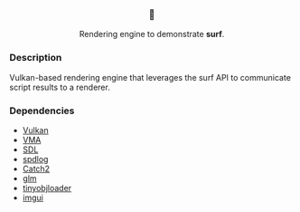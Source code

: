 <h3 align="center">🌊</h3>
<p align="center">Rendering engine to demonstrate <b>surf</b>.</p>

### Description
Vulkan-based rendering engine that leverages the surf API to communicate script results to a renderer.

### Dependencies
* [Vulkan](https://www.vulkan.org/)
* [VMA](https://gpuopen.com/vulkan-memory-allocator/)
* [SDL](https://www.libsdl.org/)
* [spdlog](https://github.com/gabime/spdlog)
* [Catch2](https://github.com/catchorg/Catch2)
* [glm](https://github.com/g-truc/glm)
* [tinyobjloader](https://github.com/tinyobjloader/tinyobjloader)
* [imgui](https://github.com/ocornut/imgui)
